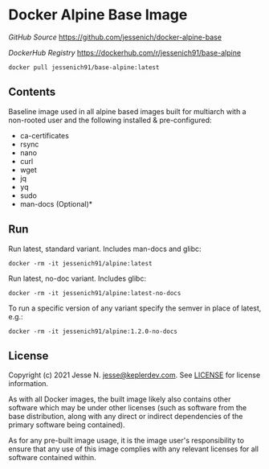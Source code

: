# Docker Alpine Base Image

*GitHub Source* https://github.com/jessenich/docker-alpine-base

*DockerHub Registry* https://dockerhub.com/r/jessenich91/base-alpine

`docker pull jessenich91/base-alpine:latest`

## Contents

Baseline image used in all alpine based images built for multiarch with a non-rooted user and the following installed & pre-configured:

- ca-certificates
- rsync
- nano
- curl
- wget
- jq
- yq
- sudo
- man-docs (Optional)*

## Run

Run latest, standard variant. Includes man-docs and glibc:

`docker -rm -it jessenich91/alpine:latest`

Run latest, no-doc variant. Includes glibc:

`docker -rm -it jessenich91/alpine:latest-no-docs`

To run a specific version of any variant specify the semver in place of latest, e.g.:

`docker -rm -it jessenich91/alpine:1.2.0-no-docs`

## License

Copyright (c) 2021 Jesse N. <jesse@keplerdev.com>. See [LICENSE](https://github.com/jessenich/docker-alpine-base/blob/master/LICENSE) for license information.

As with all Docker images, the built image likely also contains other software which may be under other licenses (such as software from the base distribution, along with any direct or indirect dependencies of the primary software being contained).

As for any pre-built image usage, it is the image user's responsibility to ensure that any use of this image complies with any relevant licenses for all software contained within.
